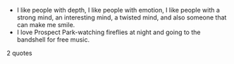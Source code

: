  - I like people with depth, I like people with emotion, I like people with a strong mind, an interesting mind, a twisted mind, and also someone that can make me smile.
 - I love Prospect Park-watching fireflies at night and going to the bandshell for free music.

2 quotes